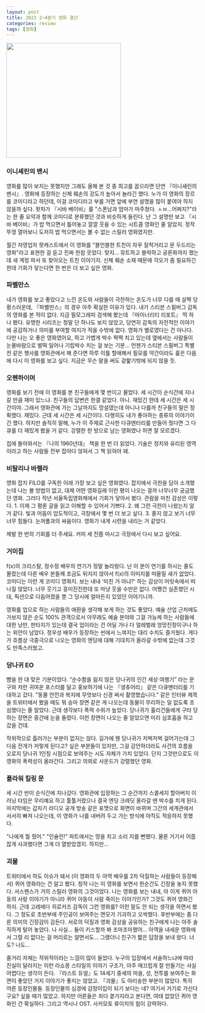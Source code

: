 ```yaml
---
layout: post
title: 2023 2~4분기 영화 결산
categories: review
tags: [영화]
---
```


<img src="{{ site.baseurl }}/thumbnails/240207_movies/이니셰린의밴시.jpeg" width="300" />

### 이니셰린의 밴시

영화를 많이 보지는 못했지만 그래도 올해 본 것 중 최고를 꼽으라면 단연 『이니셰린의 밴시』. 영화에 등장하는 신체 훼손의 강도가 높아서 놀라긴 했다. 누가 이 영화의 장르를 코미디라고 하던데, 이걸 코미디라고 부를 거면 앞에 부연 설명을 많이 붙여야 하지 않을까 싶다. 왓챠가 『시바 베이비』를 "스폰남과 엄마가 마주쳤다. ㅅㅂ…어쩌지?"라는 한 줄 요약과 함께 코미디로 분류했던 것과 비슷하게 들린다. 난 그 설명만 보고 『시바 베이비』가 밥 먹으면서 틀어놓고 깔깔 웃을 수 있는 시트콤 영화인 줄 알았지. 정작 뚜껑 열어보니 도저히 밥 먹으면서는 볼 수 없는 스릴러 영화였지만.

월간 자영업자 팟캐스트에서 이 영화를 "블언블한 트친이 자꾸 질척거리고 문 두드리는 영화"라고 표현한 걸 듣고 진짜 한참 웃었다. 맞지... 뮤트하고 블락하고 공론화까지 했는데 새 계정 파서 또 찾아오는 트친 이야기지. 신체 훼손 소재 때문에 각오가 좀 필요하긴 한데 기회가 닿는다면 한 번은 더 보고 싶은 영화.

### 파벨만스

내가 영화를 보고 좋았다고 느낀 온도와 사람들이 극찬하는 온도가 너무 다를 때 살짝 당황스러운데, 『파벨만스』의 경우 아주 확실한 이유가 있다. 내가 스티븐 스필버그 감독의 영화를 본 적이 없다. 지금 필모그래피 검색해 봤는데 『마이너리티 리포트』 딱 하나 봤다. 유명한 시리즈는 정말 단 하나도 보지 않았고, 당연히 감독의 자전적인 이야기에 공감하거나 의미를 부여할 여지가 적을 수밖에 없다. 영화가 별로였다는 건 아니다. 다만 나는 오 좋은 영화였어요, 하고 가볍게 박수 짝짝 치고 있는데 옆에서는 사람들이 눈물바람으로 벌떡 일어나 기립박수 치는 걸 보는 기분... 언젠가 스티븐 스필버그 특별전 같은 행사를 영화관에서 해 준다면 하루 이틀 할애해서 필모를 약간이라도 훑은 다음에 다시 이 영화를 보고 싶다. 지금은 무슨 말을 써도 겉핥기밖에 되지 않을 듯. 

### 오펜하이머

영화를 보기 전에 이 영화를 본 친구들에게 몇 번이고 물었다. 세 시간이 순식간에 지나갈 만큼 재미 있느냐. 친구들의 답변은 한결 같았다. 아니. 재밌긴 한데 세 시간은 세 시간이야. 그래서 영화관에 가는 그날까지도 망설였는데 아니나 다를까 친구들의 말은 정확했다. 재밌다. 근데 세 시간은 세 시간이다. 다행히도 내가 좋아하는 종류의 이야기이긴 했다. 하지만 솔직히 말해, 누가 이 주제로 근사한 다큐멘터리를 만들어 줬다면 그 다큐를 더 재밌게 봤을 거 같다. 강렬한 한 방으로 남는 영화였나 하면 잘 모르겠다. 

집에 돌아와서는 『나의 1960년대』 책을 한 번 더 읽었다. 기술은 정치와 유리된 영역이라고 하는 사람들 전부 잡아다 앉혀서 그 책 읽혀야 돼.

### 비탈리나 바렐라

영화 잡지 FILO를 구독한 이래 가장 보고 싶은 영화였다. 잡지에서 극찬을 담아 소개했는데 나는 볼 방법이 없고, 대체 어떤 영화길래 이런 평이 나오는 걸까 너무너무 궁금했던 영화. 그러다 작년 서울독립영화제에서 기회가 닿아서 봤다. 관람을 마친 감상은 이렇다. 1. 이제 그 평론 글을 읽고 이해할 수 있어서 기쁘다. 2. 왜 그런 극찬이 나왔는지 알 거 같다. 빛과 어둠이 압도적이고, 극장에서 몇 번 더 보고 싶다. 3. 졸지 않고 보기 너무너무 힘들다. 눈꺼풀과의 싸움이다. 영화가 내게 시련을 내리는 거 같았다.

제발 한 번의 기회를 더 주세요. 커피 세 잔쯤 마시고 극장에서 다시 보고 싶어요.

### 거미집

f(x)의 크리스탈, 정수정 배우의 연기가 정말 놀라웠다. 난 이 분이 연기를 하시는 줄도 몰랐는데 다른 배우 분들께 조금도 뒤지지 않아서 f(x)의 이미지를 떠올릴 새가 없었다. 코미디는 이런 게 코미디 영화지. 보는 내내 '미친 거 아냐?' 하는 감상이 머릿속에서 떠나질 않았다. 너무 웃기고 흥미진진한데 또 마냥 웃을 수만은 없다. 어쨌건 실존했던 시대, 픽션으로 다듬어졌을 뿐 그 당시에 얼마든지 있었던 이야기니까.

영화를 업으로 하는 사람들의 애환을 생각해 보게 하는 것도 좋았다. 예술 산업 근처에도 가보지 않은 순도 100% 관객으로서 아무래도 예술 분야와 그걸 가능케 하는 사람들에 대한 낭만, 판타지가 있는데 결국 업이라는 건 어딜 가나 다 얼레벌레 엉망진창이구나 하는 위안이 남았다. 정우성 배우가 등장하는 씬에서 느껴지는 대리 수치도 즐거웠다. 게다가 흐름상 극중극으로 나오는 영화의 엔딩에 대해 기대치가 올라갈 수밖에 없는데 그것도 만족스러웠고.  

### 당나귀 EO

뺨을 한 대 맞은 기분이었다. “순수함을 잃지 않은 당나귀의 인간 세상 여행기” 라는 문구와 저런 귀여운 포스터를 달고 홍보하기에 나는 『생츄어리』 같은 다큐멘터리를 기대하고 갔다. "동물 안전과 복지에 무엇보다 신경 써서 촬영했습니다." 같은 인터뷰 제목을 트위터에서 봤을 때도 뭐 승마 장면 같은 게 나오는데 동물이 무리하는 일 없도록 조심했다는 줄 알았다. 근데 생각보다 폭력 수위가 높았다. 당나귀가 훌리건들에게 구타 당하는 장면은 중간에 눈을 돌렸다. 이런 장면이 나오는 줄 알았으면 미리 심호흡을 하고 갔을 건데. 

작위적으로 흘러가는 부분이 없지는 않다. 길가에 웬 당나귀가 저벅저벅 걸어가는데 그 다음 전개가 저렇게 된다고? 싶은 부분들이 있지만, 그걸 감안하더라도 사건의 흐름을 오로지 당나귀 1인칭 시점으로 보여주는 시도 자체가 가치 있었다. 단지 그것만으로도 이 영화의 폭력성이 올라간다. 그리고 의외로 사운드가 강렬했던 영화. 

### 플라워 킬링 문

세 시간 반이 순식간에 지나갔다. 영화관에 입장하는 그 순간까지 스콜세지 할아버지 이 러닝 타임은 무리예요 하고 툴툴거렸으나 결국 엔딩 크레딧 올라갈 땐 박수를 치게 된다. 마지막에는 갑자기 라디오 공개 방송 같은 포맷으로 화면이 바뀌며 그간의 세계관에서 서서히 빠져 나오는데, 이 영화가 나를 내버려 두고 가는 방식에 아직도 적응하지 못했다.

"나에게 뭘 줬어." "인슐린!" 파트에서는 땅을 치고 소리 지를 뻔했다. 물론 거기서 어줍잖게 사과했다면 그게 더 열받았겠지. 하지만... 

### 괴물

트위터에서 하도 이슈가 돼서 (이 영화의 두 아역 배우를 2차 덕질하는 사람들이 등장해서) 퀴어 영화라는 건 알고 봤다. 정작 나는 이 영화를 보면서 한순간도 긴장을 놓지 못했다. 서스펜스가 거의 스릴러 영화의 그것이었다. 나는 영화를 보는 내내, 아 이게 퀴어 아동의 사랑 이야기가 아니라 퀴어 아동이 사람 죽이는 이야기인가? 그것도 퀴어 영화긴 하지. 근데 고레에다 히로카즈 감독이 그런 영화를? 이런 말도 안 되는 생각을 하면서 봤다. 그 정도로 초반부에 주인공이 보여주는 면모가 기괴하고 오싹했다. 후반부에는 좀 다른 의미의 긴장감이 감돈다. 서로의 덕질과 영화 감상을 공유하는 친구에게 나는 아주 솔직하게 털어 놓았다. 나 사실... 둘이 키스할까 봐 조마조마했어... 아역을 내세운 영화에서 그럴 리 없다는 걸 머리로는 알면서도... 그랬더니 친구가 짧은 답장을 보내 왔다. 너도? 나도... 

줄거리 자체는 작위적이라는 느낌이 많이 들었다. 누구의 입장에서 서술하느냐에 따라 진실이 달라지는 이런 라쇼몽 스타일의 이야기 구조가, 아주 매끄럽게 잘 만들기는 사실 어렵다는 생각이 든다. 『라스트 듀얼』도 14세기 중세의 마을, 성, 전투를 보여주는 화면이 좋았던 거지 이야기가 좋지는 않았고. 『괴물』도 아리송한 부분이 많았다. 특히 어른 등장인물들. 등장인물의 심경에 감정이입이 되기 보다는 네? 여기서 거기로 가신다구요? 싶을 때가 많았고. 하지만 어른들은 죄다 곁가지라고 본다면, 여태 없었던 퀴어 영화인 건 확실하다. 그리고 역시나 OST. 사카모토 류이치의 힘이 강력하다. 
